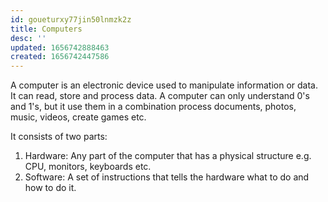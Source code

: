 ```yaml
---
id: goueturxy77jin50lnmzk2z
title: Computers
desc: ''
updated: 1656742888463
created: 1656742447586
---
```


A computer is an electronic device used to manipulate information or data. It can read, store and process data. A computer can only understand 0's and 1's, but it use them in a combination process documents, photos, music, videos, create games etc.

It consists of two parts:

1. Hardware: Any part of the computer that has a physical structure e.g. CPU, monitors, keyboards etc.
2. Software: A set of instructions that tells the hardware what to do and how to do it.
